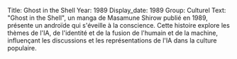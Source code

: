 Title: Ghost in the Shell
Year: 1989
Display_date: 1989
Group: Culturel
Text: "Ghost in the Shell", un manga de Masamune Shirow publié en 1989, présente un androïde qui s'éveille à la conscience. Cette histoire explore les thèmes de l'IA, de l'identité et de la fusion de l'humain et de la machine, influençant les discussions et les représentations de l'IA dans la culture populaire.